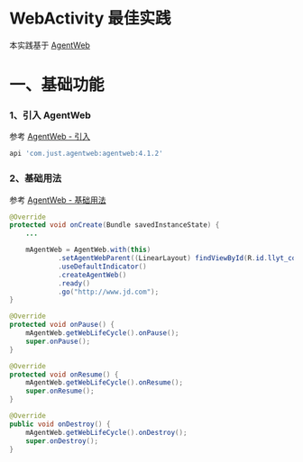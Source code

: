 # WebActivity 最佳实践
本实践基于 [AgentWeb](https://github.com/Justson/AgentWeb)

# 一、基础功能
### 1、引入 AgentWeb
参考 [AgentWeb - 引入](https://github.com/Justson/AgentWeb#%E5%BC%95%E5%85%A5)

```groovy
api 'com.just.agentweb:agentweb:4.1.2'
```

### 2、基础用法
参考 [AgentWeb - 基础用法](https://github.com/Justson/AgentWeb#%E5%9F%BA%E7%A1%80%E7%94%A8%E6%B3%95)

```JAVA
@Override
protected void onCreate(Bundle savedInstanceState) {
    ...

    mAgentWeb = AgentWeb.with(this)
            .setAgentWebParent((LinearLayout) findViewById(R.id.llyt_container), new LinearLayout.LayoutParams(-1, -1))
            .useDefaultIndicator()
            .createAgentWeb()
            .ready()
            .go("http://www.jd.com");
}

@Override
protected void onPause() {
    mAgentWeb.getWebLifeCycle().onPause();
    super.onPause();
}

@Override
protected void onResume() {
    mAgentWeb.getWebLifeCycle().onResume();
    super.onResume();
}

@Override
public void onDestroy() {
    mAgentWeb.getWebLifeCycle().onDestroy();
    super.onDestroy();
}
```
